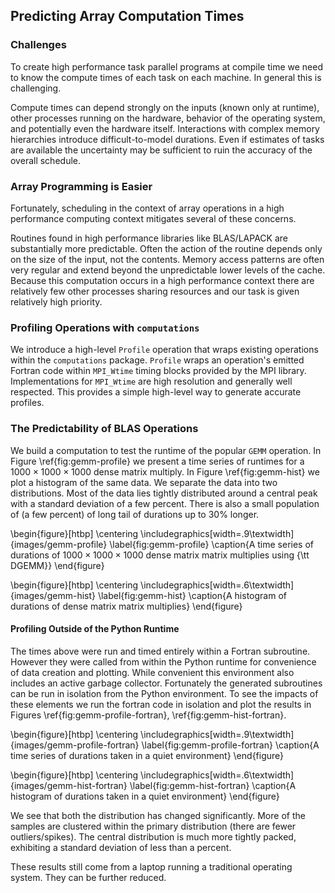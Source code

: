 
Predicting Array Computation Times
----------------------------------

### Challenges

To create high performance task parallel programs at compile time we need to know the compute times of each task on each machine.  In general this is challenging.  

Compute times can depend strongly on the inputs (known only at runtime), other processes running on the hardware, behavior of the operating system, and potentially even the hardware itself.  Interactions with complex memory hierarchies introduce difficult-to-model durations.  Even if estimates of tasks are available the uncertainty may be sufficient to ruin the accuracy of the overall schedule.


### Array Programming is Easier

Fortunately, scheduling in the context of array operations in a high performance computing context mitigates several of these concerns.

Routines found in high performance libraries like BLAS/LAPACK are substantially more predictable.  Often the action of the routine depends only on the size of the input, not the contents.  Memory access patterns are often very regular and extend beyond the unpredictable lower levels of the cache.  Because this computation occurs in a high performance context there are relatively few other processes sharing resources and our task is given relatively high priority.


### Profiling Operations with `computations`

We introduce a high-level `Profile` operation that wraps existing operations within the `computations` package.  `Profile` wraps an operation's emitted Fortran code within `MPI_Wtime` timing blocks provided by the MPI library.  Implementations for `MPI_Wtime` are high resolution and generally well respected.  This provides a simple high-level way to generate accurate profiles.


### The Predictability of BLAS Operations

We build a computation to test the runtime of the popular `GEMM` operation.  In Figure \ref{fig:gemm-profile} we present a time series of runtimes for a $1000 \times 1000 \times 1000$ dense matrix multiply.  In Figure \ref{fig:gemm-hist} we plot a histogram of the same data.  We separate the data into two distributions.  Most of the data lies tightly distributed around a central peak with a standard deviation of a few percent.  There is also a small population of (a few percent) of long tail of durations up to 30% longer.  

\begin{figure}[htbp]
\centering
\includegraphics[width=.9\textwidth]{images/gemm-profile}
\label{fig:gemm-profile}
\caption{A time series of durations of $1000\times 1000 \times 1000$ dense matrix matrix multiplies using {\tt DGEMM}}
\end{figure}


\begin{figure}[htbp]
\centering
\includegraphics[width=.6\textwidth]{images/gemm-hist}
\label{fig:gemm-hist}
\caption{A histogram of durations of dense matrix matrix multiplies}
\end{figure}

#### Profiling Outside of the Python Runtime

The times above were run and timed entirely within a Fortran subroutine.  However they were called from within the Python runtime for convenience of data creation and plotting.  While convenient this environment also includes an active garbage collector.  Fortunately the generated subroutines can be run in isolation from the Python environment.  To see the impacts of these elements we run the fortran code in isolation and plot the results in Figures \ref{fig:gemm-profile-fortran}, \ref{fig:gemm-hist-fortran}. 

\begin{figure}[htbp]
\centering
\includegraphics[width=.9\textwidth]{images/gemm-profile-fortran}
\label{fig:gemm-profile-fortran}
\caption{A time series of durations taken in a quiet environment}
\end{figure}

\begin{figure}[htbp]
\centering
\includegraphics[width=.6\textwidth]{images/gemm-hist-fortran}
\label{fig:gemm-hist-fortran}
\caption{A histogram of durations taken in a quiet environment}
\end{figure}

We see that both the distribution has changed significantly.  More of the samples are clustered within the primary distribution (there are fewer outliers/spikes).  The central distribution is much more tightly packed, exhibiting a standard deviation of less than a percent.

These results still come from a laptop running a traditional operating system.  They can be further reduced.
